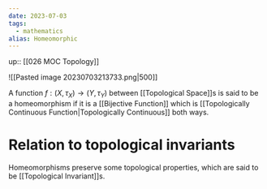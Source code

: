 ```yaml
---
date: 2023-07-03
tags:
  - mathematics
alias: Homeomorphic
---
```

up:: [[026 MOC Topology]]

![[Pasted image 20230703213733.png|500]]

A function $f: (X, \tau_X) \to (Y, \tau_Y)$ between [[Topological Space]]s is said to be a homeomorphism if it is a [[Bijective Function]] which is [[Topologically Continuous Function|Topologically Continuous]] both ways.

# Relation to topological invariants
Homeomorphisms preserve some topological properties, which are said to be [[Topological Invariant]]s.